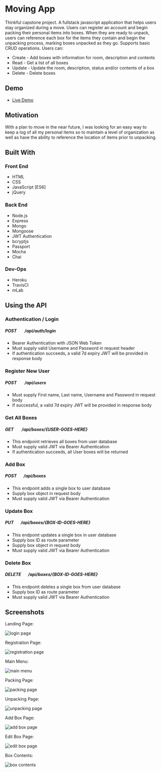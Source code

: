 # Moving App

Thinkful capstone project. A fullstack javascript application that helps users stay organized during a move. Users can register an account and begin packing their personal items into boxes. When they are ready to unpack, users can reference each box for the items they contain and begin the unpacking process, marking boxes unpacked as they go. Supports basic CRUD operations. Users can: 

* Create - Add boxes with information for room, description and contents
* Read - Get a list of all boxes 
* Update - Update the room, description, status and/or contents of a box
* Delete - Delete boxes

## Demo

- [Live Demo](https://salty-stream-42324.herokuapp.com/)

## Motivation

With a plan to move in the near future, I was looking for an easy way to keep a log of all my personal items so to maintain a level of organization as well as have the ability to reference the location of items prior to unpacking. 

## Built With

### Front End
* HTML
* CSS
* JavaScript [ES6]
* jQuery

### Back End
* Node.js
* Express
* Mongo
* Mongoose
* JWT Authentication
* bcryptjs
* Passport
* Mocha
* Chai

### Dev-Ops
* Heroku
* TravisCI
* mLab

## Using the API

### Authentication / Login
##### POST &nbsp;&nbsp;&nbsp;&nbsp;&nbsp;&nbsp; /api/auth/login

* Bearer Authentication with JSON Web Token
* Must supply valid Username and Password in request header
* If authentication succeeds, a valid 7d expiry JWT will be provided in response body

### Register New User
##### POST &nbsp;&nbsp;&nbsp;&nbsp;&nbsp;&nbsp; /api/users 

* Must supply First name, Last name, Username and Password in request body
* If successful, a valid 7d expiry JWT will be provided in response body

### Get All Boxes
##### GET &nbsp;&nbsp;&nbsp;&nbsp;&nbsp;&nbsp; /api/boxes/{USER-GOES-HERE}

* This endpoint retrieves all boxes from user database
* Must supply valid JWT via Bearer Authentication
* If authentication succeeds, all User boxes will be returned

### Add Box
##### POST &nbsp;&nbsp;&nbsp;&nbsp;&nbsp;&nbsp;/api/boxes

* This endpoint adds a single box to user database
* Supply box object in request body
* Must supply valid JWT via Bearer Authentication

### Update Box
##### PUT &nbsp;&nbsp;&nbsp;&nbsp;&nbsp;&nbsp;/api/boxes/{BOX-ID-GOES-HERE}

* This endpoint updates a single box in user database
* Supply box ID as route parameter
* Supply box object in request body
* Must supply valid JWT via Bearer Authentication

### Delete Box
##### DELETE &nbsp;&nbsp;&nbsp;&nbsp;&nbsp;&nbsp;/api/boxes/{BOX-ID-GOES-HERE}

* This endpoint deletes a single box from user database
* Supply box ID as route parameter
* Must supply valid JWT via Bearer Authentication

## Screenshots

Landing Page:

![login page](public/images/screenshots/login.png)

Registration Page:

![registration page](public/images/screenshots/sign-up.png)

Main Menu:

![main menu](public/images/screenshots/pack-or-unpack.png)

Packing Page:

![packing page](public/images/screenshots/pack.png)

Unpacking Page:

![unpacking page](public/images/screenshots/unpack.png)

Add Box Page:

![add box page](public/images/screenshots/new-box.png)

Edit Box Page:

![edit box page](public/images/screenshots/edit-box.png)

Box Contents:

![box contents](public/images/screenshots/box-contents.png)